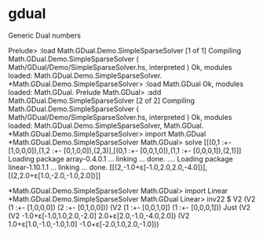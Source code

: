 gdual
=====

Generic Dual numbers

Prelude> :load Math.GDual.Demo.SimpleSparseSolver
[1 of 1] Compiling Math.GDual.Demo.SimpleSparseSolver ( Math/GDual/Demo/SimpleSparseSolver.hs, interpreted )
Ok, modules loaded: Math.GDual.Demo.SimpleSparseSolver.
*Math.GDual.Demo.SimpleSparseSolver> :load Math.GDual
Ok, modules loaded: Math.GDual.
Prelude Math.GDual> :add Math.GDual.Demo.SimpleSparseSolver
[2 of 2] Compiling Math.GDual.Demo.SimpleSparseSolver ( Math/GDual/Demo/SimpleSparseSolver.hs, interpreted )
Ok, modules loaded: Math.GDual.Demo.SimpleSparseSolver, Math.GDual.
*Math.GDual.Demo.SimpleSparseSolver> import Math.GDual
*Math.GDual.Demo.SimpleSparseSolver Math.GDual> solve [[(0,1 :+- [1,0,0,0]),(1,2 :+- [0,1,0,0]),(2,3)],[(0,1 :+- [0,0,1,0]),(1,1 :+- [0,0,0,1]),(2,1)]]
Loading package array-0.4.0.1 ... linking ... done.
....
Loading package linear-1.10.1.1 ... linking ... done.
[[(2,-1.0+ε[-1.0,2.0,2.0,-4.0])],[(2,2.0+ε[1.0,-2.0,-1.0,2.0])]]

*Math.GDual.Demo.SimpleSparseSolver Math.GDual> import Linear
*Math.GDual.Demo.SimpleSparseSolver Math.GDual Linear> inv22 $ V2 (V2 (1 :+- [1,0,0,0]) (2 :+- [0,1,0,0])) (V2 (1 :+- [0,0,1,0]) (1 :+- [0,0,0,1]))
Just (V2 (V2 -1.0+ε[-1.0,1.0,2.0,-2.0] 2.0+ε[2.0,-1.0,-4.0,2.0]) (V2 1.0+ε[1.0,-1.0,-1.0,1.0] -1.0+ε[-2.0,1.0,2.0,-1.0]))
